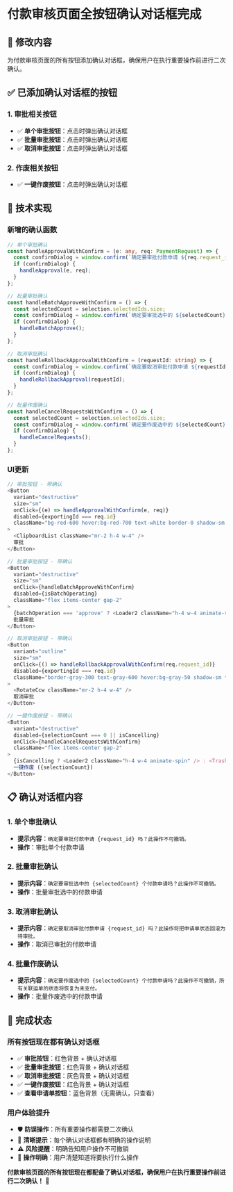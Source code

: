 # 付款审核页面全按钮确认对话框完成

## 🎯 **修改内容**
为付款审核页面的所有按钮添加确认对话框，确保用户在执行重要操作前进行二次确认。

## ✅ **已添加确认对话框的按钮**

### **1. 审批相关按钮**
- ✅ **单个审批按钮**：点击时弹出确认对话框
- ✅ **批量审批按钮**：点击时弹出确认对话框
- ✅ **取消审批按钮**：点击时弹出确认对话框

### **2. 作废相关按钮**
- ✅ **一键作废按钮**：点击时弹出确认对话框

## 🔧 **技术实现**

### **新增的确认函数**
```typescript
// 单个审批确认
const handleApprovalWithConfirm = (e: any, req: PaymentRequest) => {
  const confirmDialog = window.confirm(`确定要审批付款申请 ${req.request_id} 吗？此操作不可撤销。`);
  if (confirmDialog) {
    handleApproval(e, req);
  }
};

// 批量审批确认
const handleBatchApproveWithConfirm = () => {
  const selectedCount = selection.selectedIds.size;
  const confirmDialog = window.confirm(`确定要审批选中的 ${selectedCount} 个付款申请吗？此操作不可撤销。`);
  if (confirmDialog) {
    handleBatchApprove();
  }
};

// 取消审批确认
const handleRollbackApprovalWithConfirm = (requestId: string) => {
  const confirmDialog = window.confirm(`确定要取消审批付款申请 ${requestId} 吗？此操作将把申请单状态回滚为待审批。`);
  if (confirmDialog) {
    handleRollbackApproval(requestId);
  }
};

// 批量作废确认
const handleCancelRequestsWithConfirm = () => {
  const selectedCount = selection.selectedIds.size;
  const confirmDialog = window.confirm(`确定要作废选中的 ${selectedCount} 个付款申请吗？此操作不可撤销，所有关联运单的状态将恢复为未支付。`);
  if (confirmDialog) {
    handleCancelRequests();
  }
};
```

### **UI更新**
```typescript
// 审批按钮 - 带确认
<Button 
  variant="destructive" 
  size="sm" 
  onClick={(e) => handleApprovalWithConfirm(e, req)} 
  disabled={exportingId === req.id}
  className="bg-red-600 hover:bg-red-700 text-white border-0 shadow-sm font-medium transition-all duration-200"
>
  <ClipboardList className="mr-2 h-4 w-4" />
  审批
</Button>

// 批量审批按钮 - 带确认
<Button
  variant="destructive"
  size="sm"
  onClick={handleBatchApproveWithConfirm}
  disabled={isBatchOperating}
  className="flex items-center gap-2"
>
  {batchOperation === 'approve' ? <Loader2 className="h-4 w-4 animate-spin" /> : <ClipboardList className="h-4 w-4" />}
  批量审批
</Button>

// 取消审批按钮 - 带确认
<Button 
  variant="outline" 
  size="sm" 
  onClick={() => handleRollbackApprovalWithConfirm(req.request_id)} 
  disabled={exportingId === req.id}
  className="border-gray-300 text-gray-600 hover:bg-gray-50 shadow-sm transition-all duration-200"
>
  <RotateCcw className="mr-2 h-4 w-4" />
  取消审批
</Button>

// 一键作废按钮 - 带确认
<Button 
  variant="destructive" 
  disabled={selectionCount === 0 || isCancelling} 
  onClick={handleCancelRequestsWithConfirm}
  className="flex items-center gap-2"
>
  {isCancelling ? <Loader2 className="h-4 w-4 animate-spin" /> : <Trash2 className="h-4 w-4" />}
  一键作废 ({selectionCount})
</Button>
```

## 📋 **确认对话框内容**

### **1. 单个审批确认**
- **提示内容**：`确定要审批付款申请 {request_id} 吗？此操作不可撤销。`
- **操作**：审批单个付款申请

### **2. 批量审批确认**
- **提示内容**：`确定要审批选中的 {selectedCount} 个付款申请吗？此操作不可撤销。`
- **操作**：批量审批选中的付款申请

### **3. 取消审批确认**
- **提示内容**：`确定要取消审批付款申请 {request_id} 吗？此操作将把申请单状态回滚为待审批。`
- **操作**：取消已审批的付款申请

### **4. 批量作废确认**
- **提示内容**：`确定要作废选中的 {selectedCount} 个付款申请吗？此操作不可撤销，所有关联运单的状态将恢复为未支付。`
- **操作**：批量作废选中的付款申请

## 🎉 **完成状态**

### **所有按钮现在都有确认对话框**
- ✅ **审批按钮**：红色背景 + 确认对话框
- ✅ **批量审批按钮**：红色背景 + 确认对话框
- ✅ **取消审批按钮**：灰色背景 + 确认对话框
- ✅ **一键作废按钮**：红色背景 + 确认对话框
- ✅ **查看申请单按钮**：蓝色背景（无需确认，只查看）

### **用户体验提升**
- 🛡️ **防误操作**：所有重要操作都需要二次确认
- 📝 **清晰提示**：每个确认对话框都有明确的操作说明
- ⚠️ **风险提醒**：明确告知用户操作不可撤销
- 🎯 **操作明确**：用户清楚知道将要执行什么操作

**付款审核页面的所有按钮现在都配备了确认对话框，确保用户在执行重要操作前进行二次确认！** 🚀

